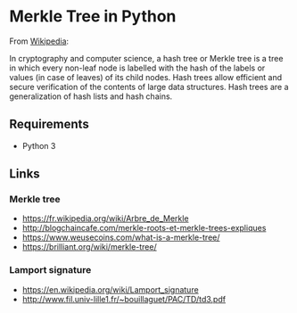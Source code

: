 # Merkle Tree in Python
From [Wikipedia](https://en.wikipedia.org/wiki/Merkle_tree):

In cryptography and computer science, a hash tree or Merkle tree is a tree in which every non-leaf node is labelled with the hash of the labels or values (in case of leaves) of its child nodes. Hash trees allow efficient and secure verification of the contents of large data structures. Hash trees are a generalization of hash lists and hash chains.

## Requirements
- Python 3

## Links
### Merkle tree
  - https://fr.wikipedia.org/wiki/Arbre_de_Merkle
  - http://blogchaincafe.com/merkle-roots-et-merkle-trees-expliques
  - https://www.weusecoins.com/what-is-a-merkle-tree/
  - https://brilliant.org/wiki/merkle-tree/
### Lamport signature
  - https://en.wikipedia.org/wiki/Lamport_signature
  - http://www.fil.univ-lille1.fr/~bouillaguet/PAC/TD/td3.pdf
